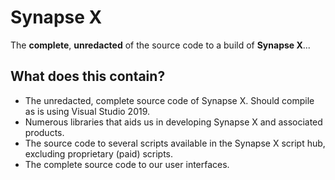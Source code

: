 # Synapse X
The **complete**, **unredacted** of the source code to a build of **Synapse X**...

## What does this contain?
- The unredacted, complete source code of Synapse X. Should compile as is using Visual Studio 2019.
- Numerous libraries that aids us in developing Synapse X and associated products.
- The source code to several scripts available in the Synapse X script hub, excluding proprietary (paid) scripts.
- The complete source code to our user interfaces.
